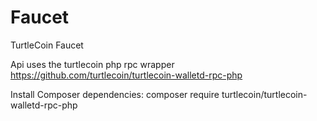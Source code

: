 # Faucet

TurtleCoin Faucet

Api uses the turtlecoin php rpc wrapper https://github.com/turtlecoin/turtlecoin-walletd-rpc-php


Install Composer dependencies: composer require turtlecoin/turtlecoin-walletd-rpc-php

